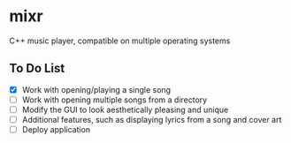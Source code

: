 # mixr

C++ music player, compatible on multiple operating systems

## To Do List
- [x] Work with opening/playing a single song
- [ ] Work with opening multiple songs from a directory
- [ ] Modify the GUI to look aesthetically pleasing and unique 
- [ ] Additional features, such as displaying lyrics from a song and cover art
- [ ] Deploy application
